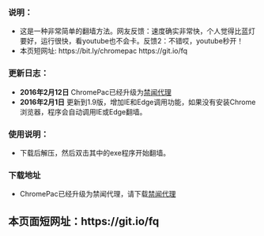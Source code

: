 <h3>
<a id="user-content-说明" class="anchor" href="#%E8%AF%B4%E6%98%8E" aria-hidden="true"><span class="octicon octicon-link"></span></a>说明：</h3>

<ul>
<li>这是一种非常简单的翻墙方法。网友反馈：速度确实非常快，个人觉得比蓝灯要好，运行很快，看youtube也不会卡。反馈2：不错哎，youtube秒开！</li>
<li>本页短网址: https://bit.ly/chromepac  https://git.io/fq </li>
</ul>

<h3>
<a id="user-content-更新日志" class="anchor" href="#%E6%9B%B4%E6%96%B0%E6%97%A5%E5%BF%97" aria-hidden="true"><span class="octicon octicon-link"></span></a>更新日志：</h3>

<ul>
<li>
<strong>2016年2月12日</strong> ChromePac已经升级为<a href="https://github.com/bannedbook/fanqiang/wiki#jwproxy" target="_blank">禁闻代理</a></li>
<li>
<strong>2016年2月1日</strong> 更新到1.9版，增加IE和Edge调用功能，如果没有安装Chrome浏览器，程序会自动调用IE或Edge翻墙。</li>
</ul>


<h3>
<a class="anchor"><span class="octicon octicon-link"></span></a>使用说明：</h3>

<ul>

<li>下载后解压，然后双击其中的exe程序开始翻墙。
</li>
</ul>



<h3>下载地址</h3>
<ul>
<li> ChromePac已经升级为禁闻代理，请下载<a href="https://github.com/bannedbook/fanqiang/wiki#jwproxy" target="_blank">禁闻代理</a>
</li>



</ul>

<h2>
本页面短网址：https://git.io/fq
</h2>